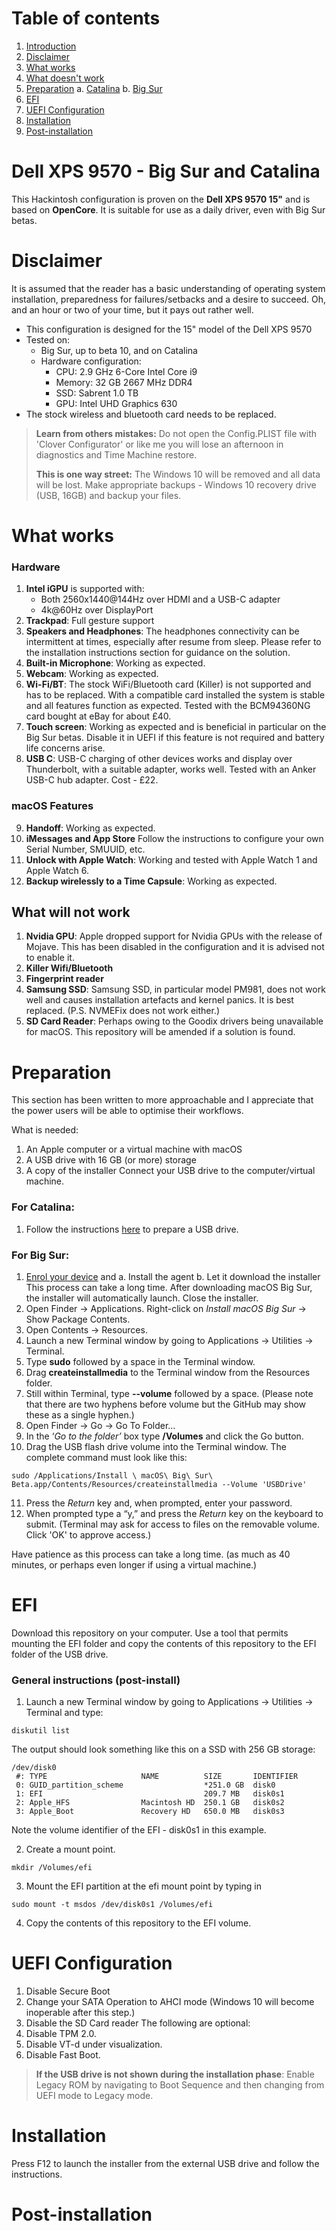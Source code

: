# Table of contents
1. [Introduction](#dell-xps-9570---big-sur-and-catalina)
2. [Disclaimer](#disclaimer)
3. [What works](#what-works)
4. [What doesn't work](#what-will-not-work)
5. [Preparation](#preparation)
	a. [Catalina](#for-catalina)
	b. [Big Sur](#for-big-sur)
6. [EFI](#efi)
7. [UEFI Configuration](#uefi-configuration)
8. [Installation](#installation)
9. [Post-installation](#post-installation)
# Dell XPS 9570 - Big Sur and Catalina

This Hackintosh configuration is proven on the **Dell XPS 9570 15"** and is based on **OpenCore**.
It is suitable for use as a daily driver, even with Big Sur betas.

# Disclaimer

It is assumed that the reader has a basic understanding of operating system installation, preparedness for failures/setbacks and a desire to succeed. Oh, and an hour or two of your time, but it pays out rather well.

* This configuration is designed for the 15" model of the Dell XPS 9570
* Tested on:
	* Big Sur, up to beta 10, and on Catalina
	* Hardware configuration:
		* CPU: 2.9 GHz 6-Core Intel Core i9
		* Memory: 32 GB 2667 MHz DDR4
		* SSD: Sabrent 1.0 TB
		* GPU: Intel UHD Graphics 630
* The stock wireless and bluetooth card needs to be replaced.

> 
> **Learn from others mistakes:** Do not open the Config.PLIST file with 'Clover Configurator' or like me you will lose an afternoon in diagnostics and Time Machine restore.
> 
> **This is one way street:** The Windows 10 will be removed and all data will be lost. Make appropriate backups - Windows 10 recovery drive (USB, 16GB) and backup your files.
> 
# What works
### Hardware 
1. **Intel iGPU** is supported with:
	* Both 2560x1440@144Hz over HDMI and a USB-C adapter
	* 4k@60Hz over DisplayPort
2. **Trackpad**: Full gesture support
3. **Speakers and Headphones**: The headphones connectivity can be intermittent at times, especially after resume from sleep. Please refer to the installation instructions section for guidance on the solution.
4. **Built-in Microphone**: Working as expected.
5. **Webcam**:  Working as expected.
6. **Wi-Fi/BT**: The stock WiFi/Bluetooth card (Killer) is not supported and has to be replaced. With a compatible card installed the system is stable and all features function as expected. Tested with the BCM94360NG card bought at eBay for about £40.
7. **Touch screen**: Working as expected and is beneficial in particular on the Big Sur betas. Disable it in UEFI if this feature is not required and battery life concerns arise.
8. **USB C**: USB-C charging of other devices works and display over Thunderbolt, with a suitable adapter, works well. Tested with an Anker USB-C hub adapter. Cost - £22.

### macOS Features
9. **Handoff**: Working as expected.
10. **iMessages and App Store**
Follow the instructions to configure your own Serial Number, SMUUID, etc.
11. **Unlock with Apple Watch**: Working and tested with Apple Watch 1 and Apple Watch 6.
12. **Backup wirelessly to a Time Capsule**: Working as expected.



## What will not work
1. **Nvidia GPU**: Apple dropped support for Nvidia GPUs with the release of Mojave. This has been disabled in the configuration and it is advised not to enable it.
2. **Killer Wifi/Bluetooth**
3. **Fingerprint reader**
4. **Samsung SSD**: Samsung SSD, in particular model PM981, does not work well and causes installation artefacts and kernel panics. It is best replaced. (P.S. NVMEFix does not work either.)
5. **SD Card Reader**: Perhaps owing to the Goodix drivers being unavailable for macOS. This repository will be amended if a solution is found.

# Preparation
This section has been written to more approachable and I appreciate that the power users will be able to optimise their workflows.

What is needed:
1. An Apple computer or a virtual machine with macOS
2. A USB drive with 16 GB (or more) storage
3. A copy of the installer
Connect your USB drive to the computer/virtual machine.
### For **Catalina**:
1. Follow the instructions [here](#what-will-not-work) to prepare a USB drive.

### For **Big Sur**:
1. [Enrol your device](https://beta.apple.com/sp/betaprogram/) and
	a. Install the agent
	b. Let it download the installer
This process can take a long time. After downloading macOS Big Sur, the installer will automatically launch. Close the installer.
2. Open Finder → Applications. Right-click on _Install macOS Big Sur_  → Show Package Contents.
3. Open Contents → Resources.
4. Launch a new Terminal window by going to Applications → Utilities → Terminal.
5. Type **sudo** followed by a space in the Terminal window.
6. Drag **createinstallmedia** to the Terminal window from the Resources folder.
7. Still within Terminal, type **--volume** followed by a space. 
(Please note that there are two hyphens before volume but the GitHub may show these as a single hyphen.)
8. Open Finder → Go → Go To Folder…
9. In the ‘_Go to the folder’_ box type **/Volumes** and click the Go button.
10. Drag the USB flash drive volume into the Terminal window.
The complete command must look like this:
```
sudo /Applications/Install \ macOS\ Big\ Sur\ Beta.app/Contents/Resources/createinstallmedia --Volume 'USBDrive'
```
11. Press the _Return_ key and, when prompted, enter your password.
12. When prompted type a “y,” and press the _Return_ key on the keyboard to submit.
(Terminal may ask for access to files on the removable volume. Click 'OK' to approve access.)

Have patience as this process can take a long time. (as much as 40 minutes, or perhaps even longer if using a virtual machine.)

# EFI 
Download this repository on your computer. Use a tool that permits mounting the EFI folder and copy the contents of this repository to the EFI folder of the USB drive.

### General instructions (post-install)
1. Launch a new Terminal window by going to Applications → Utilities → Terminal and type:
```
diskutil list
```
The output should look something like this on a SSD with 256 GB storage:
```
/dev/disk0
 #: TYPE                     NAME          SIZE       IDENTIFIER
 0: GUID_partition_scheme                  *251.0 GB  disk0
 1: EFI                                    209.7 MB   disk0s1
 2: Apple_HFS                Macintosh HD  250.1 GB   disk0s2
 3: Apple_Boot               Recovery HD   650.0 MB   disk0s3
```
Note the volume identifier of the EFI - disk0s1 in this example.

2. Create a mount point.
```
mkdir /Volumes/efi
```
3. Mount the EFI partition at the efi mount point by typing in
```
sudo mount -t msdos /dev/disk0s1 /Volumes/efi
```
4. Copy the contents of this repository to the EFI volume.

# UEFI Configuration
1. Disable Secure Boot
2. Change your SATA Operation to AHCI mode
(Windows 10 will become inoperable after this step.)
3. Disable the SD Card reader
The following are optional:
4. Disable TPM 2.0.
5. Disable VT-d under visualization.
6. Disable Fast Boot.

> **If the USB drive is not shown during the installation phase**: Enable Legacy ROM by navigating to Boot Sequence and then changing from UEFI mode to Legacy mode.

# Installation

Press F12 to launch the installer from the external USB drive and follow the instructions.

# Post-installation
